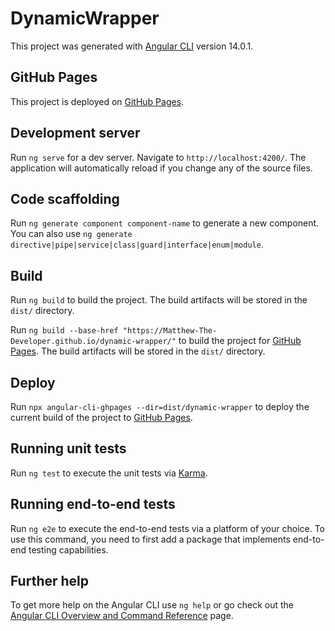 # DynamicWrapper

This project was generated with [Angular CLI](https://github.com/angular/angular-cli) version 14.0.1.

## GitHub Pages

This project is deployed on [GitHub Pages](https://matthew-the-developer.github.io/dynamic-wrapper/).

## Development server

Run `ng serve` for a dev server. Navigate to `http://localhost:4200/`. The application will automatically reload if you change any of the source files.

## Code scaffolding

Run `ng generate component component-name` to generate a new component. You can also use `ng generate directive|pipe|service|class|guard|interface|enum|module`.

## Build

Run `ng build` to build the project. The build artifacts will be stored in the `dist/` directory.

Run `ng build --base-href "https://Matthew-The-Developer.github.io/dynamic-wrapper/"` to build the project for [GitHub Pages](https://matthew-the-developer.github.io/dynamic-wrapper/). The build artifacts will be stored in the `dist/` directory.

## Deploy

Run `npx angular-cli-ghpages --dir=dist/dynamic-wrapper` to deploy the current build of the project to [GitHub Pages](https://matthew-the-developer.github.io/dynamic-wrapper/).

## Running unit tests

Run `ng test` to execute the unit tests via [Karma](https://karma-runner.github.io).

## Running end-to-end tests

Run `ng e2e` to execute the end-to-end tests via a platform of your choice. To use this command, you need to first add a package that implements end-to-end testing capabilities.

## Further help

To get more help on the Angular CLI use `ng help` or go check out the [Angular CLI Overview and Command Reference](https://angular.io/cli) page.
